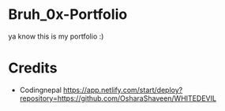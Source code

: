 # Bruh_0x-Portfolio

ya know this is my portfolio :)


# Credits

- Codingnepal
https://app.netlify.com/start/deploy?repository=https://github.com/OsharaShaveen/WHITEDEVIL
